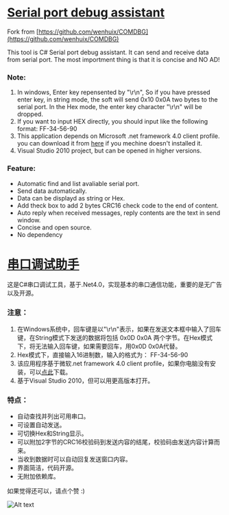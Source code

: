 [Serial port debug assistant](http://wenhuix.github.io/project/comdbg.html)
======
Fork from [https://github.com/wenhuix/COMDBG](https://github.com/wenhuix/COMDBG)

This tool is C# Serial port debug assistant. It can send and receive data from serial port. The most importment thing is that it is concise and NO AD!
### Note:
1. In windows, Enter key repensented by "\r\n", So if you have pressed enter key, in string mode, the soft will send 0x10 0x0A two bytes to the serial port. In the Hex mode, the enter key character "\r\n" will be dropped. 
2. If you want to input HEX directly, you should input like the following format:
     FF-34-56-90
3. This application depends on Microsoft .net framework 4.0 client profile. you can download it from [here](http://www.microsoft.com/zh-cn/download/details.aspx?id=24872) if you mechine doesn't installed it.
4. Visual Studio 2010 project, but can be opened in higher versions.

### Feature:
* Automatic find and list avaliable serial port.
* Send data automatically.
* Data can be displayd as string or Hex.
* Add theck box to add 2 bytes CRC16 check code to the end of content.
* Auto reply when received messages, reply contents are the text in send window.
* Concise and open source.
* No dependency


[串口调试助手](http://wenhuix.github.io/project/comdbg.html)
======
这是C#串口调试工具，基于.Net4.0，实现基本的串口通信功能，重要的是无广告以及开源。
### 注意：

1. 在Windows系统中，回车键是以"\r\n"表示，如果在发送文本框中输入了回车键，在String模式下发送的数据将包括 0x0D 0x0A 两个字节。在Hex模式下，将无法输入回车键，如果需要回车，用0x0D 0x0A代替。
2. Hex模式下，直接输入16进制数，输入的格式为：
     FF-34-56-90
3. 该应用程序基于微软.net framework 4.0 client profile，如果你电脑没有安装，可以[点此](http://www.microsoft.com/zh-cn/download/details.aspx?id=24872)下载。
4. 基于Visual Studio 2010，但可以用更高版本打开。

### 特点：
* 自动查找并列出可用串口。
* 可设置自动发送。
* 可切换Hex和String显示。
* 可以附加2字节的CRC16校验码到发送内容的结尾，校验码由发送内容计算而来。
* 当收到数据时可以自动回复发送窗口内容。
* 界面简洁，代码开源。
* 无附加依赖库。

如果觉得还可以，请点个赞 :)

![Alt text](/../screenshot/Screenshot.jpg?raw=true "Screen shot")
